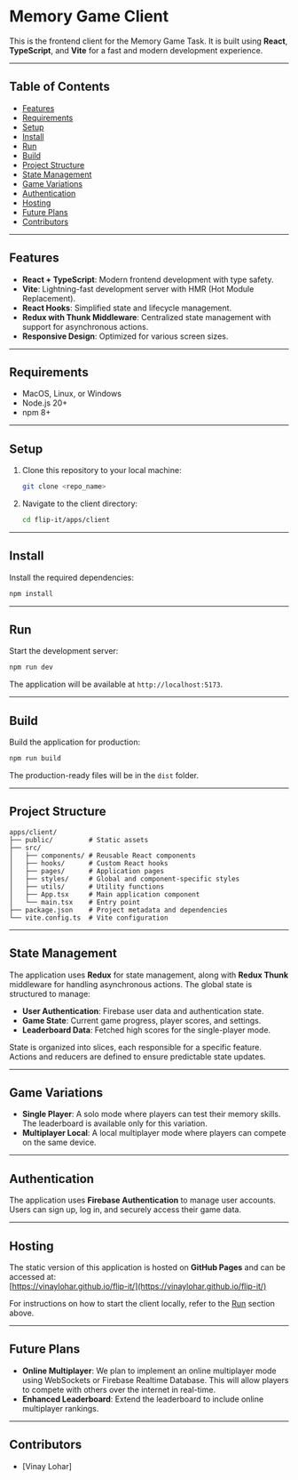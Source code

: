 # Memory Game Client

This is the frontend client for the Memory Game Task. It is built using **React**, **TypeScript**, and **Vite** for a fast and modern development experience.

---

## Table of Contents

- [Features](#features)
- [Requirements](#requirements)
- [Setup](#setup)
- [Install](#install)
- [Run](#run)
- [Build](#build)
- [Project Structure](#project-structure)
- [State Management](#state-management)
- [Game Variations](#game-variations)
- [Authentication](#authentication)
- [Hosting](#hosting)
- [Future Plans](#future-plans)
- [Contributors](#contributors)

---

## Features

- **React + TypeScript**: Modern frontend development with type safety.
- **Vite**: Lightning-fast development server with HMR (Hot Module Replacement).
- **React Hooks**: Simplified state and lifecycle management.
- **Redux with Thunk Middleware**: Centralized state management with support for asynchronous actions.
- **Responsive Design**: Optimized for various screen sizes.

---

## Requirements

- MacOS, Linux, or Windows
- Node.js 20+
- npm 8+

---

## Setup

1. Clone this repository to your local machine:
   ```bash
   git clone <repo_name>
   ```

2. Navigate to the client directory:
   ```bash
   cd flip-it/apps/client
   ```

---

## Install

Install the required dependencies:
```bash
npm install
```

---

## Run

Start the development server:
```bash
npm run dev
```

The application will be available at `http://localhost:5173`.

---

## Build

Build the application for production:
```bash
npm run build
```

The production-ready files will be in the `dist` folder.

---

## Project Structure

```
apps/client/
├── public/         # Static assets
├── src/
│   ├── components/ # Reusable React components
│   ├── hooks/      # Custom React hooks
│   ├── pages/      # Application pages
│   ├── styles/     # Global and component-specific styles
│   ├── utils/      # Utility functions
│   ├── App.tsx     # Main application component
│   └── main.tsx    # Entry point
├── package.json    # Project metadata and dependencies
└── vite.config.ts  # Vite configuration
```

---

## State Management

The application uses **Redux** for state management, along with **Redux Thunk** middleware for handling asynchronous actions. The global state is structured to manage:

- **User Authentication**: Firebase user data and authentication state.
- **Game State**: Current game progress, player scores, and settings.
- **Leaderboard Data**: Fetched high scores for the single-player mode.

State is organized into slices, each responsible for a specific feature. Actions and reducers are defined to ensure predictable state updates.

---

## Game Variations

- **Single Player**: A solo mode where players can test their memory skills. The leaderboard is available only for this variation.
- **Multiplayer Local**: A local multiplayer mode where players can compete on the same device.

---

## Authentication

The application uses **Firebase Authentication** to manage user accounts. Users can sign up, log in, and securely access their game data.

---

## Hosting

The static version of this application is hosted on **GitHub Pages** and can be accessed at:  
[https://vinaylohar.github.io/flip-it/](https://vinaylohar.github.io/flip-it/)

For instructions on how to start the client locally, refer to the [Run](#run) section above.

---

## Future Plans

- **Online Multiplayer**: We plan to implement an online multiplayer mode using WebSockets or Firebase Realtime Database. This will allow players to compete with others over the internet in real-time.
- **Enhanced Leaderboard**: Extend the leaderboard to include online multiplayer rankings.

---

## Contributors

- [Vinay Lohar]
